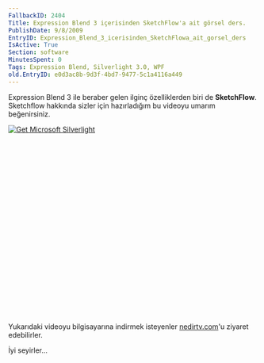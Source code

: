 ```yaml
---
FallbackID: 2404
Title: Expression Blend 3 içerisinden SketchFlow'a ait görsel ders.
PublishDate: 9/8/2009
EntryID: Expression_Blend_3_icerisinden_SketchFlowa_ait_gorsel_ders
IsActive: True
Section: software
MinutesSpent: 0
Tags: Expression Blend, Silverlight 3.0, WPF
old.EntryID: e0d3ac8b-9d3f-4bd7-9477-5c1a4116a449
---
```

Expression Blend 3 ile beraber gelen ilginç özelliklerden biri de
**SketchFlow**. Sketchflow hakkında sizler için hazırladığım bu videoyu
umarım beğenirsiniz.

<div style="width:512px;height:384px;">

[![Get Microsoft
Silverlight](http://go2.microsoft.com/fwlink/?LinkId=108181)](http://go2.microsoft.com/fwlink/?LinkID=124807)

</div>

Yukarıdaki videoyu bilgisayarına indirmek isteyenler
[nedirtv.com](http://www.nedirtv.com/video/darony_0709_sketchflow.aspx)'u
ziyaret edebilirler.

İyi seyirler...


